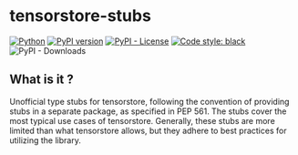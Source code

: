 # tensorstore-stubs
[![Python](https://img.shields.io/pypi/v/tensorstore-stubs)](https://pypi.org/project/tensorstore-stubs/)
[![PyPI version](https://badge.fury.io/py/tensorstore-stubs.svg)](https://badge.fury.io/py/tensorstore-stubs)
[![PyPI - License](https://img.shields.io/pypi/l/tensorstore-stubs)](https://github.com/elda27/tensorstore-stubs/blob/main/LICENSE)
[![Code style: black](https://img.shields.io/badge/code%20style-black-000000.svg)](https://github.com/psf/black)
![PyPI - Downloads](https://img.shields.io/pypi/dm/tensorstore-stubs)


## What is it ?
Unofficial type stubs for tensorstore, following the convention of providing stubs in a separate package, as specified in PEP 561.
The stubs cover the most typical use cases of tensorstore.
Generally, these stubs are more limited than what tensorstore allows, but they adhere to best practices for utilizing the library.



